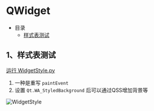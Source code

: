 # QWidget

- 目录
  - [样式表测试](#1样式表测试)

## 1、样式表测试

[运行 WidgetStyle.py](WidgetStyle.py)

1. 一种是重写 `paintEvent`
2. 设置 `Qt.WA_StyledBackground` 后可以通过QSS增加背景等

![WidgetStyle](ScreenShot/WidgetStyle.png)
